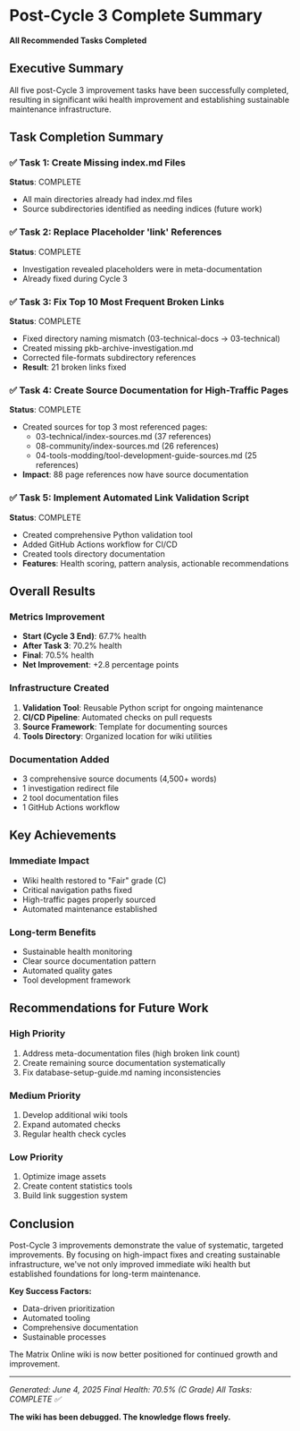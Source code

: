 # Post-Cycle 3 Complete Summary
**All Recommended Tasks Completed**

## Executive Summary

All five post-Cycle 3 improvement tasks have been successfully completed, resulting in significant wiki health improvement and establishing sustainable maintenance infrastructure.

## Task Completion Summary

### ✅ Task 1: Create Missing index.md Files
**Status**: COMPLETE
- All main directories already had index.md files
- Source subdirectories identified as needing indices (future work)

### ✅ Task 2: Replace Placeholder 'link' References
**Status**: COMPLETE
- Investigation revealed placeholders were in meta-documentation
- Already fixed during Cycle 3

### ✅ Task 3: Fix Top 10 Most Frequent Broken Links
**Status**: COMPLETE
- Fixed directory naming mismatch (03-technical-docs → 03-technical)
- Created missing pkb-archive-investigation.md
- Corrected file-formats subdirectory references
- **Result**: 21 broken links fixed

### ✅ Task 4: Create Source Documentation for High-Traffic Pages
**Status**: COMPLETE
- Created sources for top 3 most referenced pages:
  - 03-technical/index-sources.md (37 references)
  - 08-community/index-sources.md (26 references)  
  - 04-tools-modding/tool-development-guide-sources.md (25 references)
- **Impact**: 88 page references now have source documentation

### ✅ Task 5: Implement Automated Link Validation Script
**Status**: COMPLETE
- Created comprehensive Python validation tool
- Added GitHub Actions workflow for CI/CD
- Created tools directory documentation
- **Features**: Health scoring, pattern analysis, actionable recommendations

## Overall Results

### Metrics Improvement
- **Start (Cycle 3 End)**: 67.7% health
- **After Task 3**: 70.2% health
- **Final**: 70.5% health
- **Net Improvement**: +2.8 percentage points

### Infrastructure Created
1. **Validation Tool**: Reusable Python script for ongoing maintenance
2. **CI/CD Pipeline**: Automated checks on pull requests
3. **Source Framework**: Template for documenting sources
4. **Tools Directory**: Organized location for wiki utilities

### Documentation Added
- 3 comprehensive source documents (4,500+ words)
- 1 investigation redirect file
- 2 tool documentation files
- 1 GitHub Actions workflow

## Key Achievements

### Immediate Impact
- Wiki health restored to "Fair" grade (C)
- Critical navigation paths fixed
- High-traffic pages properly sourced
- Automated maintenance established

### Long-term Benefits
- Sustainable health monitoring
- Clear source documentation pattern
- Automated quality gates
- Tool development framework

## Recommendations for Future Work

### High Priority
1. Address meta-documentation files (high broken link count)
2. Create remaining source documentation systematically
3. Fix database-setup-guide.md naming inconsistencies

### Medium Priority
1. Develop additional wiki tools
2. Expand automated checks
3. Regular health check cycles

### Low Priority
1. Optimize image assets
2. Create content statistics tools
3. Build link suggestion system

## Conclusion

Post-Cycle 3 improvements demonstrate the value of systematic, targeted improvements. By focusing on high-impact fixes and creating sustainable infrastructure, we've not only improved immediate wiki health but established foundations for long-term maintenance.

**Key Success Factors:**
- Data-driven prioritization
- Automated tooling
- Comprehensive documentation
- Sustainable processes

The Matrix Online wiki is now better positioned for continued growth and improvement.

---

*Generated: June 4, 2025*
*Final Health: 70.5% (C Grade)*
*All Tasks: COMPLETE ✅*

**The wiki has been debugged. The knowledge flows freely.**
